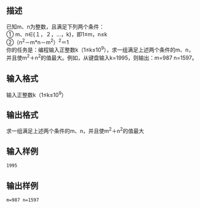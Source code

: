 ## 描述

已知m、n为整数，且满足下列两个条件：<br /> ① m、n∈{１，２，…，k}，即1≤m，n≤k<br /> ②（n<sup>2</sup>－m*n－m<sup>2</sup>）<sup>2</sup>＝1<br /> 你的任务是：编程输入正整数k（1≤k≤10<sup>9</sup>），求一组满足上述两个条件的m、n，并且使m<sup>2</sup>＋n<sup>2</sup>的值最大。例如，从键盘输入k=1995，则输出：m=987 n=1597。<br />

## 输入格式

<span style="line-height:14.4px;">输入正整数k（1≤k≤10</span><sup>9</sup><span style="line-height:14.4px;">）</span>

## 输出格式

<span style="line-height:14.4px;">求一组满足上述两个条件的m、n，并且使m</span><sup>2</sup><span style="line-height:14.4px;">＋n</span><sup>2</sup><span style="line-height:14.4px;">的值最大</span><br />

## 输入样例

```plaintext
1995
```

## 输出样例

```plaintext
m=987 n=1597
```



 



 

